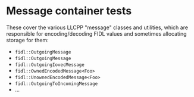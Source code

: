 # Message container tests

These cover the various LLCPP "message" classes and utilities, which are
responsible for encoding/decoding FIDL values and sometimes allocating storage
for them:

  - `fidl::OutgoingMessage`
  - `fidl::OutgoingMessage`
  - `fidl::OutgoingIovecMessage`
  - `fidl::OwnedEncodedMessage<Foo>`
  - `fidl::UnownedEncodedMessage<Foo>`
  - `fidl::OutgoingToIncomingMessage`
  - ...

